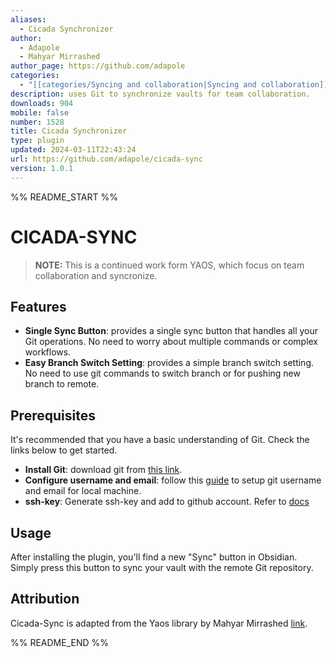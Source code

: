 ```yaml
---
aliases:
  - Cicada Synchronizer
author:
  - Adapole
  - Mahyar Mirrashed
author_page: https://github.com/adapole
categories:
  - "[[categories/Syncing and collaboration|Syncing and collaboration]]"
description: uses Git to synchronize vaults for team collaboration.
downloads: 904
mobile: false
number: 1528
title: Cicada Synchronizer
type: plugin
updated: 2024-03-11T22:43:24
url: https://github.com/adapole/cicada-sync
version: 1.0.1
---
```


%% README_START %%

# CICADA-SYNC

> **NOTE:** This is a continued work form YAOS, which focus on team collaboration and syncronize.

## Features

-   **Single Sync Button**: provides a single sync button that handles all your Git operations. No need to worry about multiple commands or complex workflows.
-   **Easy Branch Switch Setting**: provides a simple branch switch setting. No need to use git commands to switch branch or for pushing new branch to remote.

## Prerequisites

It's recommended that you have a basic understanding of Git. Check the links below to get started.

-   **Install Git**: download git from [this link](https://git-scm.com/downloads).
-   **Configure username and email**: follow this [guide](https://support.atlassian.com/bitbucket-cloud/docs/configure-your-dvcs-username-for-commits/) to setup git username and email for local machine.
-   **ssh-key**: Generate ssh-key and add to github account. Refer to [docs](https://docs.github.com/en/authentication/connecting-to-github-with-ssh/generating-a-new-ssh-key-and-adding-it-to-the-ssh-agent)

## Usage

After installing the plugin, you'll find a new "Sync" button in Obsidian. Simply press this button to sync your vault with the remote Git repository.

## Attribution

Cicada-Sync is adapted from the Yaos library by Mahyar Mirrashed [link](https://github.com/mahyarmirrashed/yaos/).


%% README_END %%